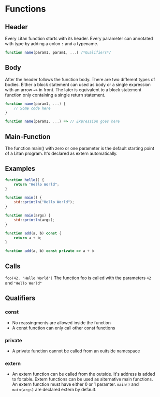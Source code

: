 # Functions

## Header

Every Litan function starts with its header. Every parameter can annotated with type by adding a colon `:` and a typename.

```js
function name(param1, param1, ...) /*Qualifiers*/
```


## Body

After the header follows the function body. There are two different types of bodies. Either a block statement can used as body or a single expression with an arrow `=>` in front. The later is equivalent to a block statement function only containing a single return statement.

```javascript
function name(param1, ...) {  
    // Some code here  
}
```
```javascript
function name(param1, ...) => // Expression goes here  
```

## Main-Function

The function main() with zero or one parameter is the default starting point of a Litan program. It's declared as extern automatically.

## Examples
```javascript
function hello() {  
    return "Hello World";
}
```

```javascript
function main() {  
    std::println("Hello World");
}
```

```javascript
function main(args) {  
    std::println(args);
}
```

```javascript
function add(a, b) const {
    return a + b;
}
```

```javascript
function add(a, b) const private => a + b
```
  
## Calls
`foo(42, "Hello World")` The function foo is called with the parameters `42` and `"Hello World"`
  

## Qualifiers
### const 
* No reassingments are allowed inside the function  
* A const function can only call other const functions  

### private
* A private function cannot be called from an ouitside namespace  

### extern
* An extern function can be called from the outside. It's address is added to fx table. Extern functions can be used as alternative main functions. An extern function must have either 0 or 1 paramter. `main()` and `main(args)` are declared extern by default. 
